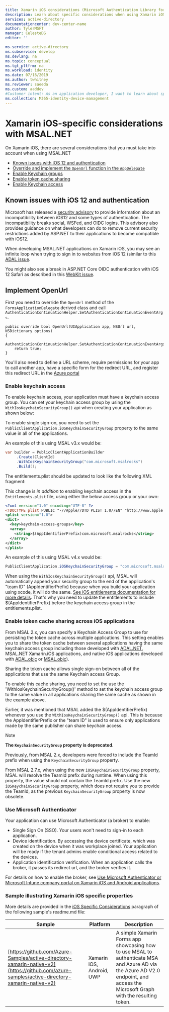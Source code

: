 ```yaml
---
title: Xamarin iOS considerations (Microsoft Authentication Library for .NET) - Microsoft identity platform
description: Learn about specific considerations when using Xamarin iOS with the Microsoft Authentication Library for .NET (MSAL.NET).
services: active-directory
documentationcenter: dev-center-name
author: TylerMSFT
manager: CelesteDG
editor: ''

ms.service: active-directory
ms.subservice: develop
ms.devlang: na
ms.topic: conceptual
ms.tgt_pltfrm: na
ms.workload: identity
ms.date: 07/16/2019
ms.author: twhitney
ms.reviewer: saeeda
ms.custom: aaddev
#Customer intent: As an application developer, I want to learn about specific considerations when using Xamarin iOS and MSAL.NET so I can decide if this platform meets my application development needs and requirements.
ms.collection: M365-identity-device-management
---
```


# Xamarin iOS-specific considerations with MSAL.NET
On Xamarin iOS, there are several considerations that you must take into account when using MSAL.NET

- [Known issues with iOS 12 and authentication](#known-issues-with-ios-12-and-authentication)
- [Override and implement the `OpenUrl` function in the `AppDelegate`](#implement-openurl)
- [Enable Keychain groups](#enable-keychain-access)
- [Enable token cache sharing](#enable-token-cache-sharing-across-ios-applications)
- [Enable Keychain access](#enable-keychain-access)

## Known issues with iOS 12 and authentication
Microsoft has released a [security advisory](https://github.com/aspnet/AspNetCore/issues/4647) to provide information about an incompatibility between iOS12 and some types of authentication. The incompatibility breaks social, WSFed, and OIDC logins. This advisory also provides guidance on what developers can do to remove current security restrictions added by ASP.NET to their applications to become compatible with iOS12.  

When developing MSAL.NET applications on Xamarin iOS, you may see an infinite loop when trying to sign in to websites from iOS 12 (similar to this [ADAL issue](https://github.com/AzureAD/azure-activedirectory-library-for-dotnet/issues/1329). 

You might also see a break in ASP.NET Core OIDC authentication with iOS 12 Safari as described in this [WebKit issue](https://bugs.webkit.org/show_bug.cgi?id=188165).

## Implement OpenUrl

First you need to override the `OpenUrl` method of the `FormsApplicationDelegate` derived class and call `AuthenticationContinuationHelper.SetAuthenticationContinuationEventArgs`.

```CSharp
public override bool OpenUrl(UIApplication app, NSUrl url, NSDictionary options)
{
    AuthenticationContinuationHelper.SetAuthenticationContinuationEventArgs(url);
    return true;
}
```

You'll also need to define a URL scheme, require permissions for your app to call another app, have a specific form for the redirect URL, and register this redirect URL in the [Azure portal](https://portal.azure.com)

### Enable keychain access

To enable keychain access, your application must have a keychain access group.
You can set your keychain access group by using the `WithIosKeychainSecurityGroup()` api when creating your application as shown below:

To enable single sign-on, you need to set the `PublicClientApplication.iOSKeychainSecurityGroup` property to the same value in all of the applications.

An example of this using MSAL v3.x would be:
```csharp
var builder = PublicClientApplicationBuilder
     .Create(ClientId)
     .WithIosKeychainSecurityGroup("com.microsoft.msalrocks")
     .Build();
```

The entitlements.plist should be updated to look like the following XML fragment:

This change is *in addition* to enabling keychain access in the `Entitlements.plist` file, using either the below access group or your own:

```xml
<?xml version="1.0" encoding="UTF-8" ?>
<!DOCTYPE plist PUBLIC "-//Apple//DTD PLIST 1.0//EN" "http://www.apple.com/DTDs/PropertyList-1.0.dtd">
<plist version="1.0">
<dict>
  <key>keychain-access-groups</key>
  <array>
    <string>$(AppIdentifierPrefix)com.microsoft.msalrocks</string>
  </array>
</dict>
</plist>
```

An example of this using MSAL v4.x would be:

```csharp
PublicClientApplication.iOSKeychainSecurityGroup = "com.microsoft.msalrocks";
```

When using the `WithIosKeychainSecurityGroup()` api, MSAL will automatically append your security group to the end of the application's "team ID" (AppIdentifierPrefix) because when you build your application using xcode, it will do the same. [See iOS entitlements documentation for more details](https://developer.apple.com/documentation/security/keychain_services/keychain_items/sharing_access_to_keychain_items_among_a_collection_of_apps). That's why you need to update the entitlements to include $(AppIdentifierPrefix) before the keychain access group in the entitlements.plist.

### Enable token cache sharing across iOS applications

From MSAL 2.x, you can specify a Keychain Access Group to use for persisting the token cache across multiple applications. This setting enables you to share the token cache between several applications having the same keychain access group including those developed with [ADAL.NET](https://aka.ms/adal-net), MSAL.NET Xamarin.iOS applications, and native iOS applications developed with [ADAL.objc](https://github.com/AzureAD/azure-activedirectory-library-for-objc) or [MSAL.objc](https://github.com/AzureAD/microsoft-authentication-library-for-objc)).

Sharing the token cache allows single sign-on between all of the applications that use the same Keychain access Group.

To enable this cache sharing, you need to set the use the 'WithIosKeychainSecurityGroup()' method to set the keychain access group to the same value in all applications sharing the same cache as shown in the example above.

Earlier, it was mentioned that MSAL added the $(AppIdentifierPrefix) whenever you use the `WithIosKeychainSecurityGroup()` api. This is because the AppIdentifierPrefix or the "team ID" is used to ensure only applications made by the same publisher can share keychain access.

> [!NOTE]
> **The `KeychainSecurityGroup` property is deprecated.**
> 
> Previously, from MSAL 2.x, developers were forced to include the TeamId prefix when using the `KeychainSecurityGroup` property.
>
>  From MSAL 2.7.x, when using the new `iOSKeychainSecurityGroup` property, MSAL will resolve the TeamId prefix during runtime. When using this property, the value should not contain the TeamId prefix.
>  Use the new `iOSKeychainSecurityGroup` property, which does not require you to provide the TeamId, as the previous `KeychainSecurityGroup` property is now obsolete.

### Use Microsoft Authenticator

Your application can use Microsoft Authenticator (a broker) to enable:

- Single Sign On (SSO). Your users won't need to sign-in to each application.
- Device identification. By accessing the device certificate, which was created on the device when it was workplace joined. Your application will be ready if the tenant admins enable conditional access related to the devices.
- Application identification verification. When an application calls the broker, it passes its redirect url, and the broker verifies it.

For details on how to enable the broker, see [Use Microsoft Authenticator or Microsoft Intune company portal on Xamarin iOS and Android applications](msal-net-use-brokers-with-xamarin-apps.md).

### Sample illustrating Xamarin iOS specific properties

More details are provided in the [iOS Specific Considerations](https://github.com/azure-samples/active-directory-xamarin-native-v2#ios-specific-considerations) paragraph of the following sample's readme.md file:

Sample | Platform | Description
------ | -------- | -----------
[https://github.com/Azure-Samples/active-directory-xamarin-native-v2](https://github.com/azure-samples/active-directory-xamarin-native-v2) | Xamarin iOS, Android, UWP | A simple Xamarin Forms app showcasing how to use MSAL to authenticate MSA and Azure AD via the Azure AD V2.0 endpoint, and access the Microsoft Graph with the resulting token.

<!--- https://github.com/Azure-Samples/active-directory-xamarin-native-v2/blob/master/ReadmeFiles/Topology.png -->
